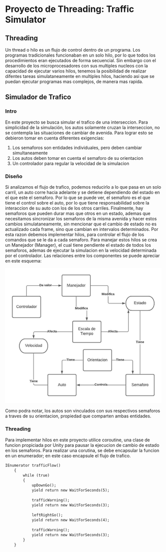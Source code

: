 # Proyecto de Threading: Traffic Simulator
## Threading
Un thread o hilo es un flujo de control dentro de un programa. Los programas tradicionales funcionaban en un solo hilo, por lo que todos los procedimientos eran ejecutados de forma secuencial. Sin embargo con el desarrollo de los microprocesadores con sus multiples nucleos con la capacidad de ejecutar varios hilos, tenemos la posibilidad de realizar difentes tareas simulataneamente en multiples hilos, haciendo asi que se puedan ejecutar programas mas complejos, de manera mas rapida.
## Simulador de Trafico
### Intro
En este proyecto se busca simular el trafico de una interseccion. Para simplicidad de la simulación, los autos solamente cruzan la interseccion, no se contempla las situaciones de cambiar de avenida. Para lograr esto se debieron tomar en cuenta diferentes exigencias:
1. Los semaforos son entidades individuales, pero deben cambiar simultaneamente
2. Los autos deben tomar en cuenta el semaforo de su orientacion
3. Un controlador para regular la velocidad de la simulacion
### Diseño
Si analizamos el flujo de trafico, podemos reducirlo a lo que pasa en un solo carril, un auto corre hacia adelante y se detiene dependiendo del estado en el que este el semaforo. Por lo que se puede ver, el semaforo es el que tiene el control sobre el auto, por lo que tiene responsabilidad sobre la interaccion de su auto con los de los otros carriles. Finalmente, hay semaforos que pueden durar mas que otros en un estado, ademas que necesitamos sincronizar los semaforos de la misma avenida y hacer estos cambios simulataneamente, sin mencionar que el cambio de estado no es actualizado cada frame, sino que cambian en intervalos determinados. Por esta razon debemos implementar hilos, para controlar el flujo de los comandos que se le da a cada semaforo. Para manejar estos hilos se crea un Manejador (Manager), el cual tiene pendiente el estado de todos los semaforos, ademas de ejecutar la simulacion en la velocidad determinada por el controlador.
Las relaciones entre los componentes se puede apreciar en este esquema:

![Diagrama](TrafficSimDiagram.jpeg)

Como podra notar, los autos son vinculados con sus respectivos semaforos a traves de su orientacion, propiedad que comparten ambas entidades. 
### Threading
Para implementar hilos en este proyecto utilice coroutine, una clase de funcion propiciada por Unity para pausar la ejecucion de cambio de estado en los semaforos. Para realizar una corutina, se debe encapsular la funcion en un enumerador; en este caso encapsule el flujo de trafico.

```
IEnumerator trafficFlow()
    {
        while (true)
        {
            upDownGo();
            yield return new WaitForSeconds(5);

            trafficWarning();
            yield return new WaitForSeconds(3);

            leftRightGo();
            yield return new WaitForSeconds(4);

            trafficWarning();
            yield return new WaitForSeconds(3);
        }
    }
```


